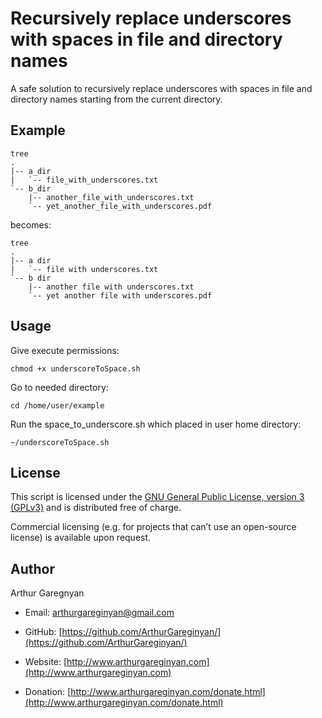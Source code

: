 # Recursively replace underscores with spaces in file and directory names

A safe solution to recursively replace underscores with spaces in file and directory names starting from the current directory.

## Example
```
tree
.
|-- a_dir
|   `-- file_with_underscores.txt
`-- b_dir
    |-- another_file_with_underscores.txt
    `-- yet_another_file_with_underscores.pdf
```

becomes:
```
tree
.
|-- a dir
|   `-- file with underscores.txt
`-- b dir
    |-- another file with underscores.txt
    `-- yet another file with underscores.pdf
```

## Usage

Give execute permissions:
```
chmod +x underscoreToSpace.sh
```

Go to needed directory:
```
cd /home/user/example
```

Run the space_to_underscore.sh which placed in user home directory:
```
~/underscoreToSpace.sh
```

## License

This script is licensed under the [GNU General Public License, version 3 (GPLv3)](http://www.gnu.org/licenses/gpl-3.0.html) and is distributed free of charge.

Commercial licensing (e.g. for projects that can’t use an open-source license) is available upon request.


## Author

Arthur Garegnyan

* Email: arthurgareginyan@gmail.com

* GitHub: [https://github.com/ArthurGareginyan/](https://github.com/ArthurGareginyan/)

* Website: [http://www.arthurgareginyan.com](http://www.arthurgareginyan.com)

* Donation: [http://www.arthurgareginyan.com/donate.html](http://www.arthurgareginyan.com/donate.html)
